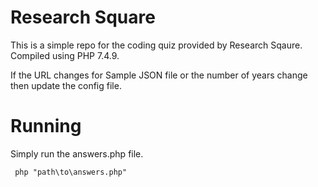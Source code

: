 # Research Square

This is a simple repo for the coding quiz provided by Research Sqaure. Compiled using PHP 7.4.9.

If the URL changes for Sample JSON file or the number of years change then update the config file.

# Running

Simply run the answers.php file.

```
 php "path\to\answers.php"
```
